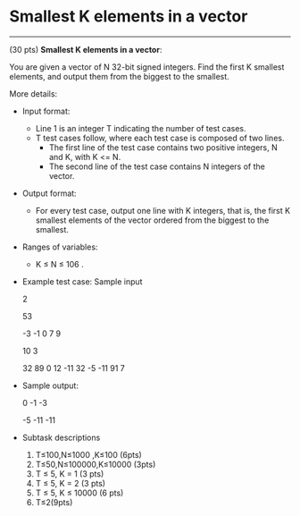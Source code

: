 # Smallest K elements in a vector
------

(30 pts) **Smallest K elements in a vector**:

You are given a vector of N 32-bit signed integers. Find the first K smallest elements, and output them from the biggest to the smallest.

More details:

* Input format:
  * Line 1 is an integer T indicating the number of test cases.
  * T test cases follow, where each test case is composed of two lines.
    * The first line of the test case contains two positive integers, N and K, with K <= N.
    * The second line of the test case contains N integers of the vector.

* Output format:
  * For every test case, output one line with K integers, that is, the first K smallest elements of the vector ordered from the biggest to the smallest.

* Ranges of variables:
  * K ≤ N ≤ 106 .

* Example test case: Sample input

  2

  53

  -3 -1 0 7 9

  10 3

  32 89 0 12 -11 32 -5 -11 91 7

* Sample output:

  0 -1 -3

  -5 -11 -11

* Subtask descriptions
  1. T≤100,N≤1000 ,K≤100 (6pts)
  2. T≤50,N≤100000,K≤10000 (3pts)
  3. T ≤ 5, K = 1 (3 pts)
  4. T ≤ 5, K = 2 (3 pts)
  5. T ≤ 5, K ≤ 10000 (6 pts)
  6. T≤2(9pts)
